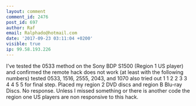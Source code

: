 ```yaml
---
layout: comment
comment_id: 2476
post_id: 697
author: Raf
email: Ralphado@hotmail.com
date: '2017-09-23 03:11:04 +0200'
visible: true
ip: 99.58.193.226
---
```

I've tested the 0533 method on the Sony BDP S1500 (Region 1 US player) and confirmed the remote hack does not work (at least with the following numbers) tested 0533, 1516, 2555, 2043, and 1070 also  tried out 
1 1 2 2 3 3 4 4 5 5 for final step.  Placed my region 2 DVD  discs and region B Blu-ray Discs. No  response.  Unless I missed something or there is another code the region one US players are non responsive to this hack. 
